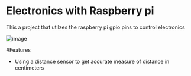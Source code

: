 # Electronics with Raspberry pi
This a project that utilzes the raspberry pi gpio pins to control electronics

![image](project-image.HEIC)

#Features
- Using a distance sensor to get accurate measure of distance in centimeters
